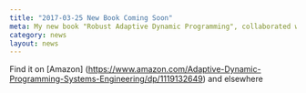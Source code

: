 ```yaml
---
title: "2017-03-25 New Book Coming Soon"
meta: My new book "Robust Adaptive Dynamic Programming", collaborated with my former PhD Thesis advisor, is comming soon. 
category: news
layout: news
---
```


Find it on 
[Amazon] (https://www.amazon.com/Adaptive-Dynamic-Programming-Systems-Engineering/dp/1119132649) and elsewhere
